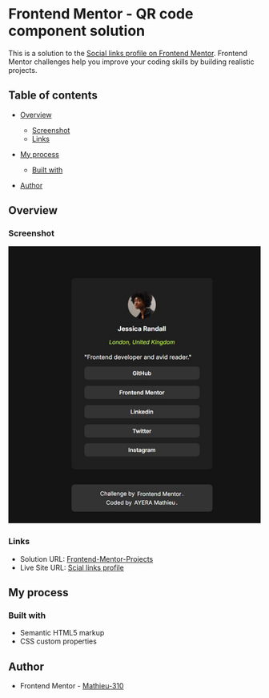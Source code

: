 # Frontend Mentor - QR code component solution

This is a solution to the [Social links profile on Frontend Mentor](https://www.frontendmentor.io/learning-paths/getting-started-on-frontend-mentor-XJhRWRREZd/steps/67790b4b7e8c08d82c5c3103/challenge/start). Frontend Mentor challenges help you improve your coding skills by building realistic projects. 

## Table of contents

- [Overview](#overview)
  - [Screenshot](#screenshot)
  - [Links](#links)
- [My process](#my-process)
  - [Built with](#built-with)

- [Author](#author)


## Overview

### Screenshot

![](/social-link-profile/assets/screenshot/Preview.jpg)

### Links

- Solution URL: [Frontend-Mentor-Projects](https://github.com/Mathieu-310/Frontend-Mentor-Projects/tree/main/social-link-profile)
- Live Site URL: [Scial links profile](https://social-profile-link-ecru.vercel.app/)

## My process

### Built with

- Semantic HTML5 markup
- CSS custom properties

## Author
- Frontend Mentor - [Mathieu-310](https://www.frontendmentor.io/profile/Mathieu-310)

